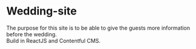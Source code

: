 # Wedding-site

The purpose for this site is to be able to give the guests more information before the wedding.  
Build in ReactJS and Contentful CMS. 

